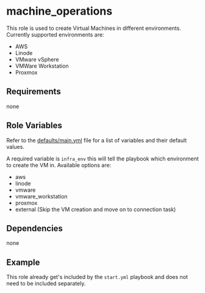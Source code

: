 # machine_operations

This role is used to create Virtual Machines in different environments. Currently supported environments are:

- AWS
- Linode
- VMware vSphere
- VMWare Workstation
- Proxmox

## Requirements

none

## Role Variables

Refer to the [defaults/main.yml](https://github.com/ClarifiedSecurity/nova.core/blob/main/nova/core/roles/machine_operations/defaults/main.yml) file for a list of variables and their default values.

A required variable is `infra_env` this will tell the playbook which environment to create the VM in. Available options are:

- aws
- linode
- vmware
- vmware_workstation
- proxmox
- external (Skip the VM creation and move on to connection task)

## Dependencies

none

## Example

This role already get's included by the `start.yml` playbook and does not need to be included separately.

